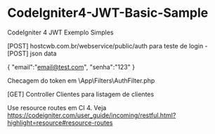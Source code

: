 # CodeIgniter4-JWT-Basic-Sample

CodeIgniter 4 JWT Exemplo Simples

[POST] hostcwb.com.br/webservice/public/auth para teste de login - [POST] json data 

{
"email":"email@test.com",
"senha":"123"
}


Checagem do token em \App\Filters\AuthFilter.php


[GET] Controller Clientes para listagem de clientes

Use resource routes em CI 4. Veja https://codeigniter.com/user_guide/incoming/restful.html?highlight=resource#resource-routes
